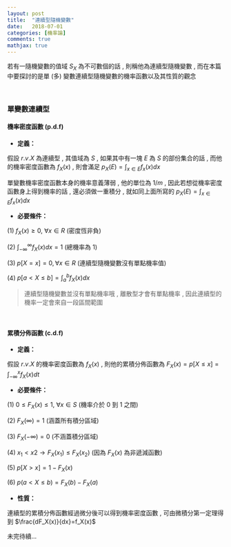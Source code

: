 ```yaml
---
layout: post
title:  "連續型隨機變數"
date:   2018-07-01
categories: [機率論]
comments: true
mathjax: true
---
```


若有一隨機變數的值域 $S_X$ 為不可數個的話 , 則稱他為連續型隨機變數 , 而在本篇中要探討的是單 (多) 變數連續型隨機變數的機率函數以及其性質的觀念

<br/>

### 單變數連續型

#### 機率密度函數 (p.d.f)

- <b>定義：</b>

假設 $r.v.X$ 為連續型 , 其值域為 $S$ , 如果其中有一塊 $E$ 為 $S$ 的部份集合的話 , 而他的機率密度函數為 $f_X(x)$ , 則會滿足 $p_X(E)=\int_{x\in E}f_x(x)dx$

單變數機率密度函數本身的機率意義薄弱 , 他的單位為 $1/m$ , 因此若想從機率密度函數身上得到機率的話 , 還必須做一重積分 , 就如同上面所寫的 $p_X(E)=\int_{x\in E}f_x(x)dx$

- <b>必要條件：</b>

(1) $f_X(x)\geq 0,\ \forall x\in R$ (密度恆非負)

(2) $\int_{-\infty}^{\infty}f_X(x)dx=1$ (總機率為 1)

(3) $p[X=x]=0, \forall x\in R$ (連續型隨機變數沒有單點機率值)

(4) $p[a<X\leq b]=\int_{a}^bf_X(x)dx$

> 連續型隨機變數並沒有單點機率哦 , 離散型才會有單點機率 , 因此連續型的機率一定會來自一段區間範圍

<br/>

#### 累積分佈函數 (c.d.f)

- <b>定義：</b>

假設 $r.v.X$ 的機率密度函數為 $f_X(x)$ , 則他的累積分佈函數為 $F_X(x)=p[X\leq x]=\int_{-\infty}^xf_X(x)dt$

- <b>必要條件：</b>

(1) $0\leq F_X(x)\leq 1,\ \forall x\in S$ (機率介於 0 到 1 之間)

(2) $F_X(\infty)=1$ (涵蓋所有積分區域)

(3) $F_X(-\infty)=0$ (不涵蓋積分區域)

(4) $x_1<x2 \rightarrow F_X(x_1)\leq F_X(x_2)$ (因為 $F_X(x)$ 為非遞減函數)

(5) $p[X>x]=1-F_X(x)$

(6) $p(a<X\leq b)=F_X(b)-F_X(a)$

- <b>性質：</b>

連續型的累積分佈函數經過微分後可以得到機率密度函數 , 可由微積分第一定理得到 $\frac{dF_X(x)}{dx}=f_X(x)$


未完待續...
